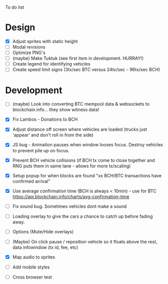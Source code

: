 To do list

Design
===

- [X] Adjust sprites with static height
- [ ] Modal revisions
- [ ] Optimize PNG's
- [ ] (maybe) Make Tuktuk (see first item in development. HURRAY!)
- [ ] Create legend for identifying vehicles
- [ ] Create speed limit signs (3tx/sec BTC versus 24tx/sec - 96tx/sec BCH)

Development 
===

- [ ] (maybe) Look into converting BTC mempool data & websockets to blockchain.info... they show witness data!
- [X] Fix Lambos - Donations to BCH
- [X] Adjust distance off screen where vehicles are loaded (trucks just 'appear' and don't roll in from the side)
- [X] JS bug - Animation pauses when window looses focus. Destroy vehicles to prevent pile up on focus.
- [X] Prevent BCH vehicle collisions (if BCH tx come to close together and RNG puts them in same lane - allows for more tx/scaling)
- [X] Setup popup for when blocks are found "xx BCH/BTC transactions have confirmed arrival"
- [X] Use average confirmation time (BCH is always < 10min) - use for BTC https://api.blockchain.info/charts/avg-confirmation-time
- [ ] Fix sound bug. Sometimes vehicles dont make a sound
- [ ] Loading overlay to give the cars a chance to catch up before fading away.
- [ ] Options (Mute/Hide overlays)
- [ ] (Maybe) On click pause / reposition vehicle so it floats above the rest, data infowindow (tx id, fee, etc)
- [X] Map audio to sprites
- [ ] Add mobile styles
- [ ] Cross browser test


